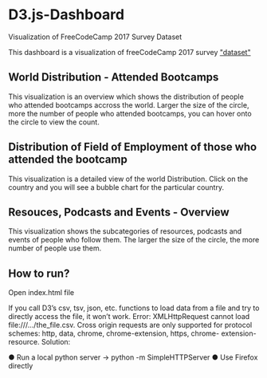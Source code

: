 # D3.js-Dashboard
Visualization of FreeCodeCamp 2017 Survey Dataset

This dashboard is a visualization of freeCodeCamp 2017 survey ["dataset"](https://www.kaggle.com/fccuser/the-freecodecamp-2017-new-coder-survey#2017-fCC-New-Coders-Survey-Data.csv)

## World Distribution - Attended Bootcamps

This visualization is an overview which shows the distribution of people who attended bootcamps accross the world. 
Larger the size of the circle, more the number of people who attended bootcamps, you can hover onto the circle to view the count.

## Distribution of Field of Employment of those who attended the bootcamp

This visualization is a detailed view of the world Distribution.
Click on the country and you will see a bubble chart for the particular country.

## Resouces, Podcasts and Events - Overview

This visualization shows the subcategories of resources, podcasts and events of people who follow them.
The larger the size of the circle, the more number of people use them.

## How to run?
Open index.html file 

If you call D3’s csv, tsv, json, etc. functions to load data from a file and try to directly access the file, it won’t work.
Error: XMLHttpRequest cannot load file:///.../the_file.csv. Cross origin requests are only supported for protocol schemes: http, data, chrome, chrome-extension, https, chrome- extension-resource. Solution:

● Run a local python server → python -m SimpleHTTPServer
● Use Firefox directly

